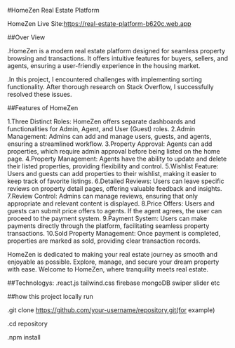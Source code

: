 #HomeZen Real Estate Platform


HomeZen Live Site:https://real-estate-platform-b620c.web.app

##Over View

.HomeZen is a modern real estate platform designed for seamless property browsing and transactions. It offers intuitive features for buyers, sellers, and agents, ensuring a user-friendly experience in the housing market.

.In this project, I encountered challenges with implementing sorting functionality. After thorough research on Stack Overflow, I successfully resolved these issues.

##Features of HomeZen

1.Three Distinct Roles: HomeZen offers separate dashboards and functionalities for Admin, Agent, and User (Guest) roles.
2.Admin Management: Admins can add and manage users, guests, and agents, ensuring a streamlined workflow.
3.Property Approval: Agents can add properties, which require admin approval before being listed on the home page.
4.Property Management: Agents have the ability to update and delete their listed properties, providing flexibility and control.
5.Wishlist Feature: Users and guests can add properties to their wishlist, making it easier to keep track of favorite listings.
6.Detailed Reviews: Users can leave specific reviews on property detail pages, offering valuable feedback and insights.
7.Review Control: Admins can manage reviews, ensuring that only appropriate and relevant content is displayed.
8.Price Offers: Users and guests can submit price offers to agents. If the agent agrees, the user can proceed to the payment system.
9.Payment System: Users can make payments directly through the platform, facilitating seamless property transactions.
10.Sold Property Management: Once payment is completed, properties are marked as sold, providing clear transaction records.

HomeZen is dedicated to making your real estate journey as smooth and enjoyable as possible. Explore, manage, and secure your dream property with ease. Welcome to HomeZen, where tranquility meets real estate.

##Technologys:
.react.js tailwind.css firebase mongoDB swiper slider etc

##how this project locally run

.git clone https://github.com/your-username/repository.git(for example)

.cd repository

.npm install

